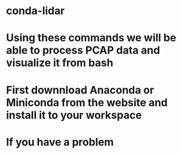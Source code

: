 # conda-lidar

# Using these commands we will be able to process PCAP data and visualize it from bash

# First downnload Anaconda or Miniconda from the website and install it to your workspace
# If you have a problem 
